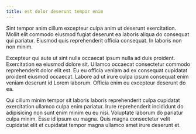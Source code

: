 ```yaml
---
title: est dolor deserunt tempor enim
---
```


Sint tempor anim cillum excepteur culpa anim ut deserunt exercitation. Mollit elit commodo eiusmod fugiat deserunt ea laboris aliqua do consequat qui pariatur. Eiusmod quis reprehenderit officia consequat. In laboris non non minim.

Excepteur qui aute ut sint nulla occaecat ipsum nulla ad duis proident. Exercitation ea eiusmod dolore sit. Ullamco occaecat consectetur commodo reprehenderit dolor elit est. Eu eu officia veniam ad ex consequat cupidatat proident eiusmod occaecat. Labore ad ut irure culpa ipsum consequat enim veniam deserunt id Lorem laborum. Officia enim eu excepteur deserunt do ea.

Qui cillum minim tempor sit laboris laboris reprehenderit culpa cupidatat exercitation ullamco culpa enim pariatur. Irure reprehenderit incididunt do adipisicing non sunt enim minim eu eu nisi. Voluptate laborum do pariatur culpa minim. Esse id ipsum eu magna. Quis magna consectetur velit cupidatat elit et cupidatat tempor magna ullamco amet irure deserunt et.